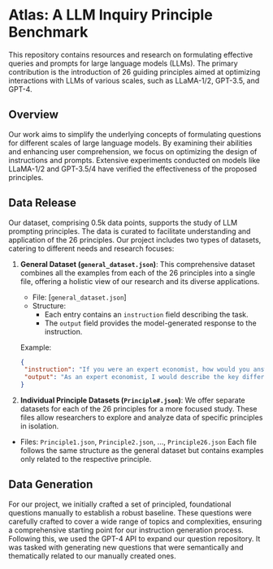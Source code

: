 # Atlas: A LLM Inquiry Principle Benchmark

This repository contains resources and research on formulating effective queries and prompts for large language models (LLMs). The primary contribution is the introduction of 26 guiding principles aimed at optimizing interactions with LLMs of various scales, such as LLaMA-1/2, GPT-3.5, and GPT-4.

## Overview

Our work aims to simplify the underlying concepts of formulating questions for different scales of large language models. By examining their abilities and enhancing user comprehension, we focus on optimizing the design of instructions and prompts. Extensive experiments conducted on models like LLaMA-1/2 and GPT-3.5/4 have verified the effectiveness of the proposed principles. 

## Data Release

Our dataset, comprising 0.5k data points, supports the study of LLM prompting principles. The data is curated to facilitate understanding and application of the 26 principles. 
Our project includes two types of datasets, catering to different needs and research focuses:

1. **General Dataset (`general_dataset.json`)**: This comprehensive dataset combines all the examples from each of the 26 principles into a single file, offering a holistic view of our research and its diverse applications.

   - File: [`general_dataset.json`]
   - Structure:
     - Each entry contains an `instruction` field describing the task.
     - The `output` field provides the model-generated response to the instruction.

   Example:
   ```json
   {
    "instruction": "If you were an expert economist, how would you answer: What are the key differences between a capitalist and a socialist economic system?",
    "output": "As an expert economist, I would describe the key differences between capitalist and socialist economic systems along several dimensions:..."
   }

2. **Individual Principle Datasets (`Principle#.json`)**: We offer separate datasets for each of the 26 principles for a more focused study. These files allow researchers to explore and analyze data of specific principles in isolation.

- Files: `Principle1.json`, `Principle2.json`, ..., `Principle26.json`
Each file follows the same structure as the general dataset but contains examples only related to the respective principle.


## Data Generation
For our project, we initially crafted a set of principled, foundational questions manually to establish a robust baseline. These questions were carefully crafted to cover a wide range of topics and complexities, ensuring a comprehensive starting point for our instruction generation process. Following this, we used the GPT-4 API to expand our question repository. It was tasked with generating new questions that were semantically and thematically related to our manually created ones.


